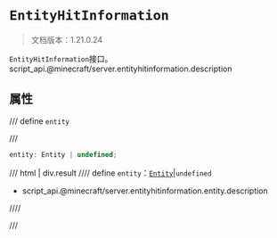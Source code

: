 # `EntityHitInformation`

> 文档版本：1.21.0.24

`EntityHitInformation`接口。script_api.@minecraft/server.entityhitinformation.description

## 属性

/// define
`entity`


///

```js
entity: Entity | undefined;
```

/// html | div.result
//// define
`entity`：[`Entity`](./entity.md)|`undefined`

- script_api.@minecraft/server.entityhitinformation.entity.description


////

///

